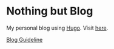 # Nothing but Blog

My personal blog using [Hugo](https://gohugo.io/). Visit [here](https://ntk148v.github.io/blog).

[Blog Guideline](https://ntk148v.github.io/blog/posts/blog-guideline/)
